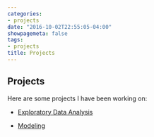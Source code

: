 ```yaml
---
categories:
- projects
date: "2016-10-02T22:55:05-04:00"
showpagemeta: false
tags:
- projects
title: Projects
---
```


## Projects 

Here are some projects I have been working on:

- [Exploratory Data Analysis](/EDA/)

- [Modeling](/modeling/)